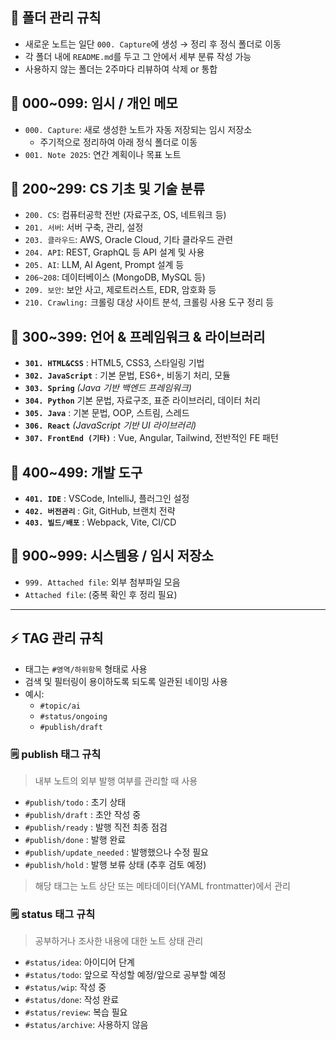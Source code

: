 

## 📝 폴더 관리 규칙

- 새로운 노트는 일단 `000. Capture`에 생성 → 정리 후 정식 폴더로 이동
- 각 폴더 내에 `README.md`를 두고 그 안에서 세부 분류 작성 가능
- 사용하지 않는 폴더는 2주마다 리뷰하여 삭제 or 통합

## 📁 000~099: 임시 / 개인 메모

- `000. Capture`: 새로 생성한 노트가 자동 저장되는 임시 저장소
  - 주기적으로 정리하여 아래 정식 폴더로 이동
- `001. Note 2025`: 연간 계획이나 목표 노트

## 📁 200~299: CS 기초 및 기술 분류

- `200. CS`: 컴퓨터공학 전반 (자료구조, OS, 네트워크 등)
- `201. 서버`: 서버 구축, 관리, 설정
- `203. 클라우드`: AWS, Oracle Cloud, 기타 클라우드 관련
- `204. API`: REST, GraphQL 등 API 설계 및 사용
- `205. AI`: LLM, AI Agent, Prompt 설계 등
- `206~208`: 데이터베이스 (MongoDB, MySQL 등)
- `209. 보안`: 보안 사고, 제로트러스트, EDR, 암호화 등
- `210. Crawling:` 크롤링 대상 사이트 분석, 크롤링 사용 도구 정리 등

## 📁 300~399: 언어 & 프레임워크 & 라이브러리

- **`301. HTML&CSS`** : HTML5, CSS3, 스타일링 기법    
- **`302. JavaScript`** : 기본 문법, ES6+, 비동기 처리, 모듈    
- **`303. Spring`** _(Java 기반 백엔드 프레임워크)_  
- **`304. Python`** 기본 문법, 자료구조, 표준 라이브러리, 데이터 처리
- **`305. Java`** : 기본 문법, OOP, 스트림, 스레드    
- **`306. React`** _(JavaScript 기반 UI 라이브러리)_
- **`307. FrontEnd (기타)`** : Vue, Angular, Tailwind, 전반적인 FE 패턴

## 📁 400~499: 개발 도구

- **`401. IDE`** : VSCode, IntelliJ, 플러그인 설정    
- **`402. 버전관리`** : Git, GitHub, 브랜치 전략    
- **`403. 빌드/배포`** : Webpack, Vite, CI/CD

## 📁 900~999: 시스템용 / 임시 저장소

- `999. Attached file`: 외부 첨부파일 모음
- `Attached file`: (중복 확인 후 정리 필요)


---


## ⚡ TAG 관리 규칙



- 태그는 `#영역/하위항목` 형태로 사용
- 검색 및 필터링이 용이하도록 되도록 일관된 네이밍 사용
- 예시:
  - `#topic/ai`
  - `#status/ongoing`
  - `#publish/draft`


### 🗒️ publish 태그 규칙

> 내부 노트의 외부 발행 여부를 관리할 때 사용

- `#publish/todo` : 초기 상태
- `#publish/draft` : 초안 작성 중
- `#publish/ready` : 발행 직전 최종 점검
- `#publish/done` : 발행 완료
- `#publish/update_needed` : 발행했으나 수정 필요
- `#publish/hold` : 발행 보류 상태 (추후 검토 예정)

> 해당 태그는 노트 상단 또는 메타데이터(YAML frontmatter)에서 관리


### 🗒️ status 태그 규칙

> 공부하거나 조사한 내용에 대한 노트 상태 관리

- `#status/idea`: 아이디어 단계
- `#status/todo`: 앞으로 작성할 예정/앞으로 공부할 예정
- `#status/wip`: 작성 중
- `#status/done`: 작성 완료
- `#status/review`: 복습 필요
- `#status/archive`: 사용하지 않음